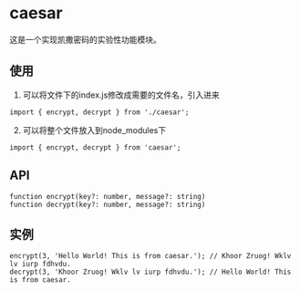 # caesar

这是一个实现凯撒密码的实验性功能模块。

## 使用
1. 可以将文件下的index.js修改成需要的文件名，引入进来
```
import { encrypt, decrypt } from './caesar';
```
2. 可以将整个文件放入到node_modules下
```
import { encrypt, decrypt } from 'caesar';
```

## API
`function encrypt(key?: number, message?: string)`  
`function decrypt(key?: number, message?: string)`

## 实例
```
encrypt(3, 'Hello World! This is from caesar.'); // Khoor Zruog! Wklv lv iurp fdhvdu.
decrypt(3, 'Khoor Zruog! Wklv lv iurp fdhvdu.'); // Hello World! This is from caesar.
```

